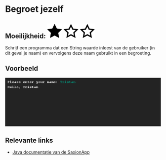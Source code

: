 # Begroet jezelf
## Moeilijkheid:  ![Filled](../resources/star-filled.svg) ![Outlined](../resources/star-outlined.svg) ![Outlined](../resources/star-outlined.svg) 

Schrijf een programma dat een String waarde inleest van de gebruiker (in dit geval je naam) en vervolgens deze naam gebruikt in een begroeting.

## Voorbeeld
![Example](sample_output.png)

## Relevante links
* [Java documentatie van de SaxionApp](https://saxionapp.hboictlab.nl/nl/saxion/app/SaxionApp.html)


